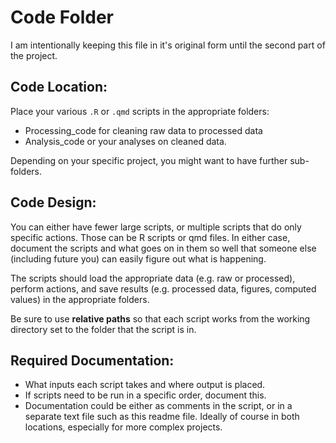 # Code Folder

I am intentionally keeping this file in it's original form until the second part of the project. 

## Code Location:

Place your various `.R` or `.qmd` scripts in the appropriate folders:

- Processing_code for cleaning raw data to processed data
- Analysis_code or your analyses on cleaned data. 

Depending on your specific project, you might want to have further sub-folders.

## Code Design:

You can either have fewer large scripts, or multiple scripts that do only specific actions. Those can be R scripts or qmd files. In either case, document the scripts and what goes on in them so well that someone else (including future you) can easily figure out what is happening.

The scripts should load the appropriate data (e.g. raw or processed), perform actions, and save results (e.g. processed data, figures, computed values) in the appropriate folders. 

Be sure to use **relative paths** so that each script works from the working directory set to the folder that the script is in. 

## Required Documentation:

-  What inputs each script takes and where output is placed. 
-  If scripts need to be run in a specific order, document this. 
-  Documentation could be either as comments in the script, or in a separate text file such as this readme file. Ideally of course in both locations, especially for more complex projects. 

